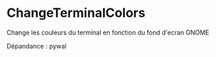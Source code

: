 # ChangeTerminalColors
Change les couleurs du terminal en fonction du fond d'ecran GNOME

Dépandance : pywal

